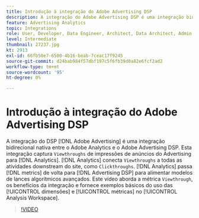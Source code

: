 ```yaml
---
title: Introdução à integração do Adobe Advertising DSP
description: A integração do Adobe Advertising DSP é uma integração bidirecional nativa entre o Adobe Analytics e o Adobe Advertising DSP.
feature: Advertising Analytics
topic: Integrations
role: User, Developer, Data Engineer, Architect, Data Architect, Admin, Leader
level: Intermediate
thumbnail: 27237.jpg
kt: 2913
exl-id: 66fb50e7-6500-4b16-beab-7ceac17f9245
source-git-commit: d24bab984f57dbf197c5f6fb39d0a82e6fcf2ad2
workflow-type: tm+mt
source-wordcount: '95'
ht-degree: 0%

---
```


# Introdução à integração do Adobe Advertising DSP

A integração do DSP [!DNL Adobe Advertising] é uma integração bidirecional nativa entre o Adobe Analytics e o Adobe Advertising DSP. Esta integração captura `Viewthroughs` de impressões de anúncios do Advertising para [!DNL Analytics]. [!DNL Analytics] conecta `Viewthroughs` a todas as atividades downstream do site, como `Clickthroughs`. [!DNL Analytics] passa [!DNL metrics] de volta para [!DNL Advertising DSP] para alimentar modelos de lances algorítmicos avançados. Este vídeo aborda a métrica `Viewthrough`, os benefícios da integração e fornece exemplos básicos do uso das [!UICONTROL dimensões] e [!UICONTROL métricas] no [!UICONTROL Analysis Workspace].

>[!VIDEO](https://video.tv.adobe.com/v/327668/?quality=12&learn=on&captions=por_br)
